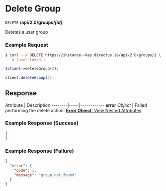 # Delete Group

<span class="request">`DELETE` **/api/2.0/groups/_[id]_**</span>

<span class="description">Deletes a user group</span>

### Example Request

```bash
$ curl --X DELETE https://instance--key.directus.io/api/2.0/groups/2 \
  -u [user-token]:
```

```php
$client->deleteGroup(2);
```

```javascript
client.deleteGroup(2);
```

## Response

<span class="attributes">Attribute</span> | Description
--------|-----|------------
<span class="custom">**error**</span> _Object_ | Failed performing the delete action. [**Error Object**: View Nested Attributes](/overview/objects-model.md#error-object)

### Example Response (Success)

```json
{
}
```

### Example Response (Failure)

```json
{
  "error": {
    "code": 1,
    "message": "group_not_found"
  }
}
```
